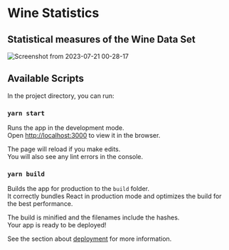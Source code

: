 # Wine Statistics
## Statistical measures of the Wine Data Set
![Screenshot from 2023-07-21 00-28-17](https://github.com/mehta-dipti/wine-statistics/assets/45880139/540d0b7b-76ee-4a56-9d18-657eea645be9)



## Available Scripts

In the project directory, you can run:

### `yarn start`

Runs the app in the development mode.\
Open [http://localhost:3000](http://localhost:3000) to view it in the browser.

The page will reload if you make edits.\
You will also see any lint errors in the console.

### `yarn build`

Builds the app for production to the `build` folder.\
It correctly bundles React in production mode and optimizes the build for the best performance.

The build is minified and the filenames include the hashes.\
Your app is ready to be deployed!

See the section about [deployment](https://facebook.github.io/create-react-app/docs/deployment) for more information.

